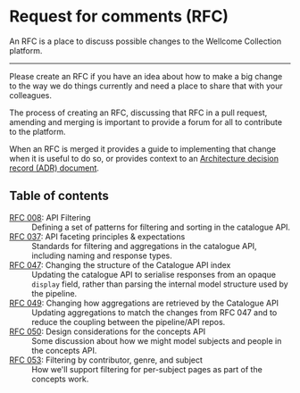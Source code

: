 # Request for comments (RFC)

An RFC is a place to discuss possible changes to the Wellcome Collection platform.

---

Please create an RFC if you have an idea about how to make a big change to the way we do things currently and need a place to share that with your colleagues.

The process of creating an RFC, discussing that RFC in a pull request, amending and merging is important to provide a forum for all to contribute to the platform.

When an RFC is merged it provides a guide to implementing that change when it is useful to do so, or provides context to an [Architecture decision record (ADR) document](../adr/README.md).

## Table of contents

<dl>
  <dt>
    <a href="./008-api-filtering">RFC 008</a>: API Filtering
  </dt>
  <dd>
    Defining a set of patterns for filtering and sorting in the catalogue API.
  </dd>

  <dt>
    <a href="./037-api-faceting-principles">RFC 037</a>: API faceting principles & expectations
  </dt>
  <dd>
    Standards for filtering and aggregations in the catalogue API, including naming and response types.
  </dd>

  <dt>
    <a href="./047-catalogue-api-index-structure">RFC 047</a>: Changing the structure of the Catalogue API index
  </dt>
  <dd>
    Updating the catalogue API to serialise responses from an opaque <code>display</code> field, rather than parsing the internal model structure used by the pipeline.
  </dd>

  <dt>
    <a href="./049-catalogue-api-aggregations-modelling">RFC 049</a>: Changing how aggregations are retrieved by the Catalogue API
  </dt>
  <dd>
    Updating aggregations to match the changes from RFC 047 and to reduce the coupling between the pipeline/API repos.
  </dd>

  <dt>
    <a href="./050-concepts-api">RFC 050</a>: Design considerations for the concepts API
  </dt>
  <dd>
    Some discussion about how we might model subjects and people in the concepts API.
  </dd>

  <dt>
    <a href="./053-filtering-by-subject">RFC 053</a>: Filtering by contributor, genre, and subject
  </dt>
  <dd>
    How we'll support filtering for per-subject pages as part of the concepts work.
  </dd>
</dl>
